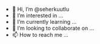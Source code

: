 - 👋 Hi, I’m @seherkuutlu
- 👀 I’m interested in ...
- 🌱 I’m currently learning ...
- 💞️ I’m looking to collaborate on ...
- 📫 How to reach me ...

<!---
seherkuutlu/seherkuutlu is a ✨ special ✨ repository because its `README.md` (this file) appears on your GitHub profile.
You can click the Preview link to take a look at your changes.
--->
